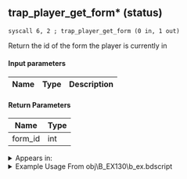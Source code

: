 ## trap_player_get_form* (status)

`syscall 6, 2 ; trap_player_get_form (0 in, 1 out)`

Return the id of the form the player is currently in

#### Input parameters
| Name | Type | Description
|------|------|------------


#### Return Parameters
| Name | Type
|------|-----
| form_id   | int   


<details>
	<summary>Appears in:</summary>
| filename | Entity (obj)
|----------|-------------
| obj\B_EX130\b_ex.bdscript       | ((B) Xaldin)          
| obj\B_EX130_LV99\b_ex.bdscript       | ((B99) Xaldin (Limit Cut))          
| obj\B_EX140\b_ex.bdscript       | ((B) Xigbar)          
| obj\B_EX140_LV99\b_ex.bdscript       | ((B99) Xigbar (Limit Cut))          
| obj\B_EX150\b_ex.bdscript       | ((B) Luxord (WORKS! can’t be killed, or paused))          
| obj\B_EX150_LV99\b_ex.bdscript       | ((B99) Luxord (Limit Cut))          
| obj\B_EX170_LAST\b_ex.bdscript       | ((B) Xemnas (Final))          
| obj\B_EX170_LAST_LV99\b_ex.bdscript       | ((B99) Xemnas (Final) (Limit Cut The World of Nothing)?)          
| obj\B_EX390\b_ex.bdscript       | ((B) Hooded Roxas)          
| obj\B_EX410\b_ex.bdscript       | ((P) Sora book)          
| obj\B_MU100\b_mu.bdscript       | ((B) Shan-Yu)          
| obj\M_EX800\m_ex.bdscript       | ((M) Bolt Tower)          
| obj\M_EX800_DC\m_ex.bdscript       | ((M) Bolt Tower (DC))          
| obj\M_EX800_MU\m_ex.bdscript       | ((M) Bolt Tower (MU))          
| obj\M_EX800_MU_RAW\m_ex.bdscript       | ((M) Bolt Tower (MU) (RAW))          
| obj\M_EX800_RAW\m_ex.bdscript       | ((M) Bolt Tower (RAW))          
| obj\M_EX880_DANCER_LV99\m_ex.bdscript       | ((M) Demyx’s water form (Data))          
| obj\M_EX890\m_ex.bdscript       | ((M) Dragoon)          
| obj\M_EX920\m_ex.bdscript       | ((M) Sniper)          

</details>

<details>
	<summary>Example Usage From obj\B_EX130\b_ex.bdscript</summary>
```plaintext
L2886:
 syscall 6, 2 ; trap_player_get_form (0 in, 1 out)
 pushImm 6
 sub 
 eqz 
 ret
```
</details>

